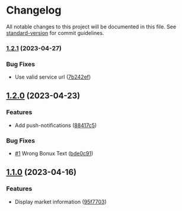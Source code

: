 # Changelog

All notable changes to this project will be documented in this file. See [standard-version](https://github.com/conventional-changelog/standard-version) for commit guidelines.

### [1.2.1](https://github.com/tklein1801/A3PLI/compare/v1.2.0...v1.2.1) (2023-04-27)


### Bug Fixes

* Use valid service url ([7b242ef](https://github.com/tklein1801/A3PLI/commit/7b242ef378669d74a1fcedb3d1cdb5e8b8f7d8f8))

## [1.2.0](https://github.com/tklein1801/A3PLI/compare/v1.1.0...v1.2.0) (2023-04-23)


### Features

* Add push-notifications ([88417c5](https://github.com/tklein1801/A3PLI/commit/88417c54aa48be9f725a43b627c222bd28952d70))


### Bug Fixes

* [#1](https://github.com/tklein1801/A3PLI/issues/1) Wrong Bonux Text ([bde0c91](https://github.com/tklein1801/A3PLI/commit/bde0c912b86b2579d3c2cd8e1f0e6008f0c1b169))

## [1.1.0](https://github.com/tklein1801/A3PLI/compare/v1.0.0...v1.1.0) (2023-04-16)


### Features

* Display market information ([95f7703](https://github.com/tklein1801/A3PLI/commit/95f7703652ad3d3f27ad86b7ae4226a4dbf88ae9))

